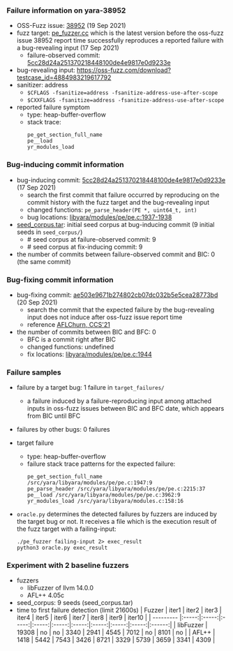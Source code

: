 ### Failure information on yara-38952
- OSS-Fuzz issue: [38952](https://bugs.chromium.org/p/oss-fuzz/issues/detail?id=38952) (19 Sep 2021) 
- fuzz target: [pe_fuzzer.cc](https://github.com/VirusTotal/yara/blob/5cc28d24a251370218448100de4e9817e0d9233e/tests/oss-fuzz/pe_fuzzer.cc) which is the latest version before the oss-fuzz issue 38952 report time successfully reproduces a reported failure with a bug-revealing input (17 Sep 2021)
    - failure-observed commit: [5cc28d24a251370218448100de4e9817e0d9233e](https://github.com/VirusTotal/yara/commit/5cc28d24a251370218448100de4e9817e0d9233e) 
- bug-revealing input: https://oss-fuzz.com/download?testcase_id=4884983219617792
- sanitizer: address
    - `$CFLAGS -fsanitize=address -fsanitize-address-use-after-scope`
    - `$CXXFLAGS -fsanitize=address -fsanitize-address-use-after-scope`
- reported failure symptom 
    - type: heap-buffer-overflow  
    - stack trace:  
		```
		pe_get_section_full_name  
		pe__load  
		yr_modules_load 
		```

### Bug-inducing commit information
- bug-inducing commit: [5cc28d24a251370218448100de4e9817e0d9233e](https://github.com/VirusTotal/yara/commit/5cc28d24a251370218448100de4e9817e0d9233e) (17 Sep 2021)
    - search the first commit that failure occurred by reproducing on the commit history with the fuzz target and the bug-revealing input
    - changed functions: `pe_parse_header(PE *, uint64_t, int)`
    - bug locations: [libyara/modules/pe/pe.c:1937-1938](https://github.com/VirusTotal/yara/commit/5cc28d24a251370218448100de4e9817e0d9233e#diff-a20bb88d25ed536935383bd979fdcd18dd1fb83b766eeccbddf3d1f4ed15514bR1937-R1938) 
- [seed_corpus.tar](https://drive.google.com/file/d/1-HGfAARLzsgXEC7EHWtoX_voMdBydecb/view?usp=share_link): initial seed corpus at bug-inducing commit (9 initial seeds in `seed_corpus/`)
	- \# seed corpus at failure-observed commit: 9
	- \# seed corpus at fix-inducing commit: 9
- the number of commits between failure-observed commit and BIC: 0 (the same commit)

### Bug-fixing commit information
- bug-fixing commit: [ae503e9671b274802cb07dc032b5e5cea28773bd](https://github.com/VirusTotal/yara/commit/ae503e9671b274802cb07dc032b5e5cea28773bd) (20 Sep 2021)
    - search the commit that the expected failure by the bug-revealing input does not induce after oss-fuzz issue report time
    - reference [AFLChurn, CCS'21](https://dl.acm.org/doi/abs/10.1145/3460120.3484596)
- the number of commits between BIC and BFC: 0
	- BFC is a commit right after BIC
    - changed functions: undefined 
    - fix locations: [libyara/modules/pe/pe.c:1944](https://github.com/VirusTotal/yara/commit/5cc28d24a251370218448100de4e9817e0d9233e#diff-a20bb88d25ed536935383bd979fdcd18dd1fb83b766eeccbddf3d1f4ed15514bR1944) 

### Failure samples
- failure by a target bug: 1 failure in `target_failures/`
    - a failure induced by a failure-reproducing input among attached inputs in oss-fuzz issues between BIC and BFC date, which appears from BIC until BFC
- failures by other bugs: 0 failures 

- target failure 
    - type: heap-buffer-overflow  
    - failure stack trace patterns for the expected failure:  
		```
		pe_get_section_full_name /src/yara/libyara/modules/pe/pe.c:1947:9  
		pe_parse_header /src/yara/libyara/modules/pe/pe.c:2215:37  
		pe__load /src/yara/libyara/modules/pe/pe.c:3962:9  
		yr_modules_load /src/yara/libyara/modules.c:158:16
		```

- `oracle.py` determines the detected failures by fuzzers are induced by the target bug or not. It receives a file which is the execution result of the fuzz target with a failing-input:  
	```
	./pe_fuzzer failing-input 2> exec_result
	python3 oracle.py exec_result
	```

### Experiment with 2 baseline fuzzers 
- fuzzers
    - libFuzzer of llvm 14.0.0
    - AFL++ 4.05c
- seed_corpus: 9 seeds (seed_corpus.tar)
- time to first failure detection (limit 21600s)
    |   Fuzzer  | iter1 | iter2 | iter3 | iter4 | iter5 | iter6 | iter7 | iter8 | iter9 | iter10 |
    | --------- |:-----:|:-----:|:-----:|:-----:|:-----:|:-----:|:-----:|:-----:|:-----:|:------:|
    | libFuzzer | 19308 |   no  |   no  |  3340 |  2941 |  4545 |  7012 |   no  |  8101 |    no  |
    |   AFL++   |  1418 |  5442 |  7543 |  3426 |  8721 |  3329 |  5739 |  3659 |  3341 |   4309 |

